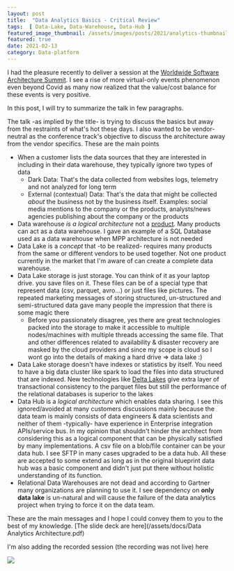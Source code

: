 ```yaml
---
layout: post  
title:  "Data Analytics Basics - Critical Review"  
tags:  [ Data-Lake, Data-Warehouse, Data-Hub ]  
featured_image_thumbnail: /assets/images/posts/2021/analytics-thumbnail.jpg
featured: true 
date: 2021-02-13
category: Data-platform
---
```


I had the pleasure recently to deliver a session at the [Worldwide Software Architecture Summit](https://architecture.geekle.us/). I see a rise of more virtual-only events phenomenon even beyond Covid as many now realized that the value/cost balance for these events is very positive. 

 In this post, I will try to summarize the talk in few paragraphs. 

The talk -as implied by the title- is trying to discuss the basics but away from the restraints of what's hot these days. I also wanted to be vendor-neutral as the conference track's objective to discuss the architecture away from the vendor specifics. These are the main points 
<!--more-->
- When a customer lists the data sources that they are interested in including in their data warehouse, they typically ignore two types of data 
  - Dark Data: That's the data collected from websites logs, telemetry and not analyzed for long term
  - External (contextual) Data: That's the data that might be collected *about* the business not by the business itself. Examples: social media mentions to the company or the products, analysts/news agencies publishing about the company or the products 
- Data warehouse *is a logical architecture* not a <u>product</u>. Many products can act as a data warehouse. I gave an example of a SQL Database used as a data warehouse when MPP architecture is not needed 
- Data Lake is a *concept* that -to be realized- requires many products from the same or different vendors to be used together. Not one product currently in the market that I'm aware of can create a complete data warehouse. 
- Data Lake storage is just storage. You can think of it as your laptop drive. you save files on it. These files can be of a special type that represent data (csv, parquet, avro...) or just files like pictures. The repeated marketing messages of storing structured, un-structured and semi-structured data gave many people the impression that there is some magic there
  - Before you passionately disagree, yes there are great technologies packed into the storage to make it accessible to multiple nodes/machines with multiple threads accessing the same file. That and other differences related to availability & disaster recovery are masked by the cloud providers and since my scope is cloud so I wont go into the details of making a hard drive => data lake :)
- Data Lake storage doesn't have indexes or statistics by itself. You need to have a big data cluster like spark to load the files into data structured that are indexed. New technologies like [Delta Lakes](https://delta.io/) give extra layer of transactional consistency to the parquet files but still the performance of the relational databases is superior to the lakes
- Data Hub is a *logical architecture* which enables data sharing. I see this ignored/avoided at many customers discussions mainly because the data team is mainly consists of data engineers & data scientists and neither of them -typically- have experience in Enterprise integration APIs/service bus. In my opinion that shouldn't hinder the architect from considering this as a logical component that can be physically satisfied by many implementations. A csv file on a blob/file container can be your data hub. I see SFTP in many cases upgraded to be a data hub. All these are accepted to some extend as long as in the original blueprint data hub was a basic component and didn't just put there without holistic understanding of its function. 
- Relational Data Warehouses are not dead and according to Gartner many organizations are planning to use it. I see dependency on **only data lake** is un-natural and will cause the failure of the data analytics project when trying to force it on the data team. 

These are the main messages and I hope I could convey them to you to the best of my knowledge. [The slide deck are here](/assets/docs/Data Analytics Architecture.pdf) 

I'm also adding the recorded session (the recording was not live) here

![]({https://www.youtube.com/watch?v=XfTJwdPGjko})



